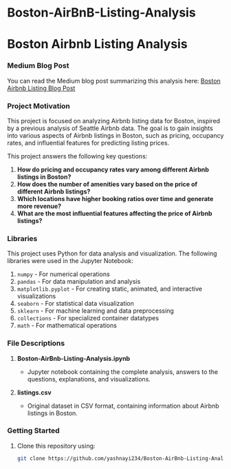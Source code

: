 # Boston-AirBnB-Listing-Analysis
# Boston Airbnb Listing Analysis

### Medium Blog Post
You can read the Medium blog post summarizing this analysis here: [Boston Airbnb Listing Blog Post](https://medium.com/@yash.nayi9624/boston-airbnb-listing-blog-post-08ce24c9c804)

### Project Motivation

This project is focused on analyzing Airbnb listing data for Boston, inspired by a previous analysis of Seattle Airbnb data. The goal is to gain insights into various aspects of Airbnb listings in Boston, such as pricing, occupancy rates, and influential features for predicting listing prices.

This project answers the following key questions:
1. **How do pricing and occupancy rates vary among different Airbnb listings in Boston?**
2. **How does the number of amenities vary based on the price of different Airbnb listings?**
3. **Which locations have higher booking ratios over time and generate more revenue?**
4. **What are the most influential features affecting the price of Airbnb listings?**

### Libraries
This project uses Python for data analysis and visualization. The following libraries were used in the Jupyter Notebook:
1. `numpy` - For numerical operations
2. `pandas` - For data manipulation and analysis
3. `matplotlib.pyplot` - For creating static, animated, and interactive visualizations
4. `seaborn` - For statistical data visualization
5. `sklearn` - For machine learning and data preprocessing
6. `collections` - For specialized container datatypes
7. `math` - For mathematical operations

### File Descriptions
1. **Boston-AirBnb-Listing-Analysis.ipynb**
   - Jupyter notebook containing the complete analysis, answers to the questions, explanations, and visualizations.

2. **listings.csv**
   - Original dataset in CSV format, containing information about Airbnb listings in Boston.

### Getting Started
1. Clone this repository using:
   ```bash
   git clone https://github.com/yashnayi234/Boston-AirBnb-Listing-Analysis.git
